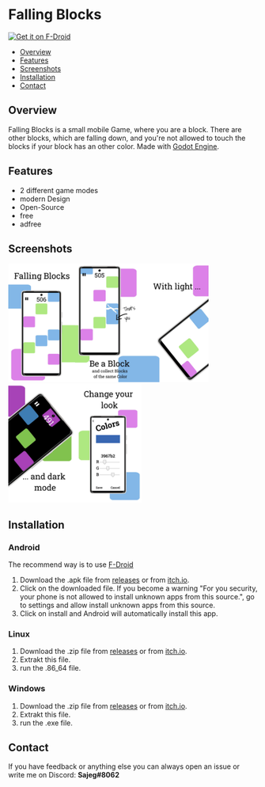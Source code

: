 # Falling Blocks
[<img src="https://fdroid.gitlab.io/artwork/badge/get-it-on.png"
    alt="Get it on F-Droid"
    height="80">](https://f-droid.org/packages/org.sajeg.fallingblocks/)


- <a href="https://github.com/Sajeg/falling-blocks/blob/main/README.md#overview">Overview</a>
- <a href="https://github.com/Sajeg/falling-blocks/blob/main/README.md#features">Features</a>
- <a href="https://github.com/Sajeg/falling-blocks/blob/main/README.md#screenshots">Screenshots</a>
- <a href="https://github.com/Sajeg/falling-blocks/blob/main/README.md#installation">Installation</a>
- <a href="https://github.com/Sajeg/falling-blocks/blob/main/README.md#contact">Contact</a>

## Overview
Falling Blocks is a small mobile Game, where you are a block. There are other blocks, which are falling down, and you're not allowed to touch the blocks if your block has an other color. Made with <a href="https://github.com/godotengine/godot">Godot Engine</a>. 

## Features
- 2 different game modes
- modern Design
- Open-Source
- free
- adfree

## Screenshots
<img src="https://raw.githubusercontent.com/Sajeg/falling-blocks/main/fastlane/metadata/android/en-US/images/phoneScreenshots/1.jpg" title="screenshots_1" alt="Screenshot 1" height="240px" width="135px"><img src="https://raw.githubusercontent.com/Sajeg/falling-blocks/main/fastlane/metadata/android/en-US/images/phoneScreenshots/2.jpg" title="screenshots_2" alt="Screenshot 2" height="240px" width="135px"><img src="https://raw.githubusercontent.com/Sajeg/falling-blocks/main/fastlane/metadata/android/en-US/images/phoneScreenshots/3.jpg" title="screenshots_3" alt="Screenshot 3" height="240px" width="135px"><img src="https://raw.githubusercontent.com/Sajeg/falling-blocks/main/fastlane/metadata/android/en-US/images/phoneScreenshots/4.jpg" title="screenshots_4" alt="Screenshot 4" height="240px" width="135px"><img src="https://raw.githubusercontent.com/Sajeg/falling-blocks/main/fastlane/metadata/android/en-US/images/phoneScreenshots/5.jpg" title="screenshots_5" alt="Screenshot 5" height="240px" width="135px">

## Installation
### Android
The recommend way is to use <a href="https://f-droid.org/packages/org.sajeg.fallingblocks/">F-Droid</a>
1. Download the .apk file from <a href="https://github.com/Sajeg/falling-blocks/releases">releases</a> or from <a href="https://sajeg.itch.io/falling-blocks">itch.io</a>.
2. Click on the downloaded file. If you become a warning "For you security, your phone is not allowed to install unknown apps from this source.", go to settings and allow install unknown apps from this source.
3. Click on install and Android will automatically install this app.

### Linux
1. Download the .zip file from <a href="https://github.com/Sajeg/falling-blocks/releases">releases</a> or from <a href="https://sajeg.itch.io/falling-blocks">itch.io</a>.
2. Extrakt this file.
3. run the .86_64 file.

### Windows
1. Download the .zip file from <a href="https://github.com/Sajeg/falling-blocks/releases">releases</a> or from <a href="https://sajeg.itch.io/falling-blocks">itch.io</a>.
2. Extrakt this file.
3. run the .exe file.

## Contact
If you have feedback or anything else you can always open an issue or write me on Discord: **Sajeg#8062**
